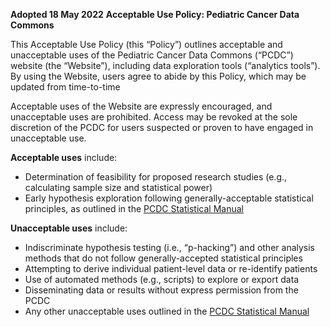 **Adopted 18 May 2022**
**Acceptable Use Policy: Pediatric Cancer Data Commons**

This Acceptable Use Policy (this “Policy”) outlines acceptable and unacceptable uses of the Pediatric Cancer Data Commons (“PCDC”) website (the “Website”), including data exploration tools (“analytics tools”). By using the Website, users agree to abide by this Policy, which may be updated from time-to-time

Acceptable uses of the Website are expressly encouraged, and unacceptable uses are prohibited. Access may be revoked at the sole discretion of the PCDC for users suspected or proven to have engaged in unacceptable use.

**Acceptable uses** include:
* Determination of feasibility for proposed research studies (e.g., calculating sample size
and statistical power)
* Early hypothesis exploration following generally-acceptable statistical principles, as
outlined in the [PCDC Statistical Manual](https://commons.cri.uchicago.edu/wp-content/uploads/2022/04/PCDC-Analytics-Tool-Documentation-Statistical-Manual.pdf)

**Unacceptable uses** include:
* Indiscriminate hypothesis testing (i.e., “p-hacking”) and other analysis methods that do
not follow generally-accepted statistical principles
* Attempting to derive individual patient-level data or re-identify patients
* Use of automated methods (e.g., scripts) to explore or export data
* Disseminating data or results without express permission from the PCDC
* Any other unacceptable uses outlined in the [PCDC Statistical Manual](https://commons.cri.uchicago.edu/wp-content/uploads/2022/04/PCDC-Analytics-Tool-Documentation-Statistical-Manual.pdf)
